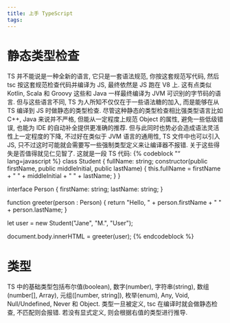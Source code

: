 ```yaml
---
title: 上手 TypeScript
tags:
---
```

# 静态类型检查
TS 并不能说是一种全新的语言, 它只是一套语法规范, 你按这套规范写代码, 然后 tsc 按这套规范检查代码并编译为 JS, 最终依然是 JS 跑在 V8 上. 这有点类似 Kotlin, Scala 和 Groovy 这些和 Java 一样最终编译为 JVM 可识别的字节码的语言. 但与这些语言不同, TS 为人所知不仅仅在于一些语法糖的加入, 而是能够在从 TS 编译到 JS 时做静态的类型检查. 尽管这种静态的类型检查相比强类型语言比如 C++, Java 来说并不严格, 但能从一定程度上规范 Object 的属性, 避免一些低级错误, 也能为 IDE 的自动补全提供更准确的推荐. 但与此同时也势必会造成语法灵活性上一定程度的下降, 不过好在类似于 JVM 语言的通用性, TS 文件中也可以引入 JS, 只不过这时可能就会需要写一些强制类型定义来让编译器不报错. 关于这些得失是否值得就见仁见智了.
这就是一段 TS 代码:
{% codeblock "“ lang=javascript %}
class Student {
    fullName: string;
    constructor(public firstName, public middleInitial, public lastName) {
        this.fullName = firstName + " " + middleInitial + " " + lastName;
    }
}

interface Person {
    firstName: string;
    lastName: string;
}

function greeter(person : Person) {
    return "Hello, " + person.firstName + " " + person.lastName;
}

let user = new Student("Jane", "M.", "User");

document.body.innerHTML = greeter(user);
{% endcodeblock %}
# 类型
TS 中的基础类型包括布尔值(boolean), 数字(number), 字符串(string), 数组(number[], Array<number>), 元组(\[number, string\]), 枚举(enum), Any, Void, Null/Undefined, Never 和 Object. 类型一旦被定义, tsc 在编译时就会做静态检查, 不匹配则会报错. 若没有显式定义, 则会根据右值的类型进行推导.
